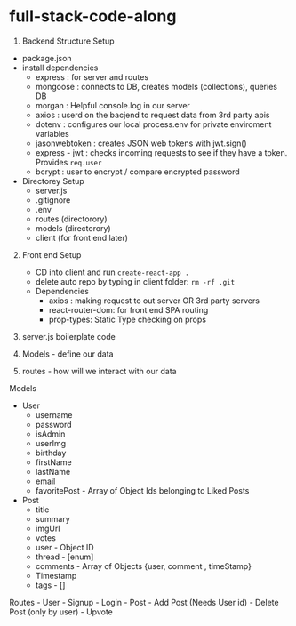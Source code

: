 # full-stack-code-along

1. Backend Structure Setup
- package.json
- install dependencies
    - express : for server and routes
    - mongoose : connects to DB, creates models (collections), queries DB
    - morgan : Helpful console.log in our server
    - axios : userd on the bacjend to request data from 3rd party apis
    - dotenv : configures our local process.env for private enviroment variables
    - jasonwebtoken : creates JSON web tokens with jwt.sign()
    - express - jwt : checks incoming requests to see if they have a token. Provides `req.user`
    - bcrypt : user to encrypt / compare encrypted password
- Directorey Setup
    - server.js
    - .gitignore
    - .env
    - routes (directorory)
    - models (directorory)
    - client (for front end later)

2. Front end Setup
    - CD into client and run `create-react-app .`
    - delete auto repo by typing in client folder: `rm -rf .git`
    - Dependencies
        - axios : making request to out server OR 3rd party servers
        - react-router-dom: for front end SPA routing
        - prop-types: Static Type checking on props

3. server.js boilerplate code
4. Models - define our data
5. routes - how will we interact with our data




Models
 - User
    - username
    - password
    - isAdmin
    - userImg
    - birthday
    - firstName
    - lastName
    - email
    - favoritePost - Array of Object Ids belonging to Liked Posts
- Post
    - title
    - summary
    - imgUrl
    - votes
    - user - Object ID
    - thread - [enum]
    - comments - Array of Objects {user, comment , timeStamp}
    - Timestamp
    - tags - [] 



Routes
    - User
        - Signup
        - Login
    - Post
        - Add Post (Needs User id)
        - Delete Post (only by user)
        - Upvote